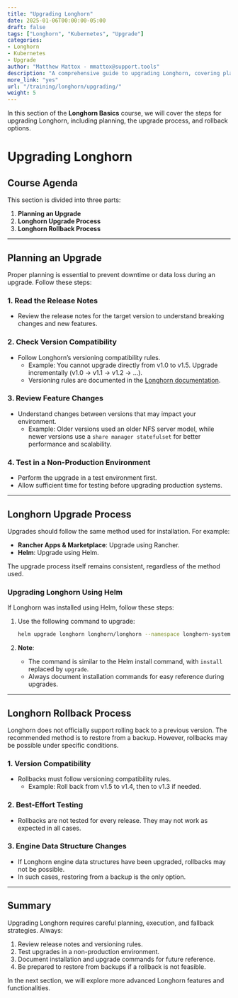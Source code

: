 ```yaml
---
title: "Upgrading Longhorn"
date: 2025-01-06T00:00:00-05:00
draft: false
tags: ["Longhorn", "Kubernetes", "Upgrade"]
categories:
- Longhorn
- Kubernetes
- Upgrade
author: "Matthew Mattox - mmattox@support.tools"
description: "A comprehensive guide to upgrading Longhorn, covering planning, the upgrade process, and rollback options."
more_link: "yes"
url: "/training/longhorn/upgrading/"
weight: 5
---
```


In this section of the **Longhorn Basics** course, we will cover the steps for upgrading Longhorn, including planning, the upgrade process, and rollback options.

<!--more-->

# Upgrading Longhorn

## Course Agenda

This section is divided into three parts:

1. **Planning an Upgrade**
2. **Longhorn Upgrade Process**
3. **Longhorn Rollback Process**

---

## Planning an Upgrade

Proper planning is essential to prevent downtime or data loss during an upgrade. Follow these steps:

### 1. Read the Release Notes
- Review the release notes for the target version to understand breaking changes and new features.

### 2. Check Version Compatibility
- Follow Longhorn’s versioning compatibility rules.
  - Example: You cannot upgrade directly from v1.0 to v1.5. Upgrade incrementally (v1.0 → v1.1 → v1.2 → ...).
  - Versioning rules are documented in the [Longhorn documentation](https://longhorn.io/docs/).

### 3. Review Feature Changes
- Understand changes between versions that may impact your environment.
  - Example: Older versions used an older NFS server model, while newer versions use a `share manager statefulset` for better performance and scalability.

### 4. Test in a Non-Production Environment
- Perform the upgrade in a test environment first.
- Allow sufficient time for testing before upgrading production systems.

---

## Longhorn Upgrade Process

Upgrades should follow the same method used for installation. For example:

- **Rancher Apps & Marketplace**: Upgrade using Rancher.
- **Helm**: Upgrade using Helm.

The upgrade process itself remains consistent, regardless of the method used.

### Upgrading Longhorn Using Helm

If Longhorn was installed using Helm, follow these steps:

1. Use the following command to upgrade:
   ```bash
   helm upgrade longhorn longhorn/longhorn --namespace longhorn-system --version <target_version>
   ```

2. **Note**:
   - The command is similar to the Helm install command, with `install` replaced by `upgrade`.
   - Always document installation commands for easy reference during upgrades.

---

## Longhorn Rollback Process

Longhorn does not officially support rolling back to a previous version. The recommended method is to restore from a backup. However, rollbacks may be possible under specific conditions.

### 1. Version Compatibility
- Rollbacks must follow versioning compatibility rules.
  - Example: Roll back from v1.5 to v1.4, then to v1.3 if needed.

### 2. Best-Effort Testing
- Rollbacks are not tested for every release. They may not work as expected in all cases.

### 3. Engine Data Structure Changes
- If Longhorn engine data structures have been upgraded, rollbacks may not be possible.
- In such cases, restoring from a backup is the only option.

---

## Summary

Upgrading Longhorn requires careful planning, execution, and fallback strategies. Always:

1. Review release notes and versioning rules.
2. Test upgrades in a non-production environment.
3. Document installation and upgrade commands for future reference.
4. Be prepared to restore from backups if a rollback is not feasible.

In the next section, we will explore more advanced Longhorn features and functionalities.

